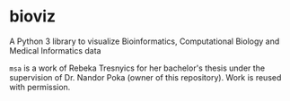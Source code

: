 # bioviz
A Python 3 library to visualize Bioinformatics, Computational Biology and Medical Informatics data

`msa` is a work of Rebeka Tresnyics for her bachelor's thesis under the supervision of Dr. Nandor Poka (owner of this repository).
Work is reused with permission.